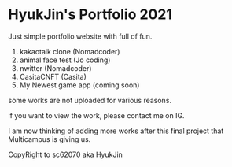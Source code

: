 # HyukJin's Portfolio 2021

Just simple portfolio website with full of fun.

 1. kakaotalk clone (Nomadcoder)
 2. animal face test (Jo coding)
 3. nwitter (Nomadcoder)
 4. CasitaCNFT (Casita)
 5. My Newest game app (coming soon)

some works are not uploaded for various reasons.

if you want to view the work, please contact me on IG.

I am now thinking of adding more works after this final project that Multicampus is giving us.

CopyRight to sc62070 aka HyukJin
